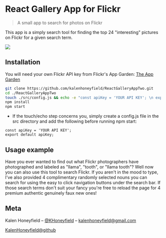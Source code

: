 # React Gallery App for Flickr
> A small app to search for photos on Flickr


This app is a simply search tool for finding the top 24 "interesting" pictures on Flickr for a given search term.

![](https://user-images.githubusercontent.com/53430036/83976263-ebb94500-a8c6-11ea-98b4-c55af94b2d7d.png)

## Installation

You will need your own Flickr API key from Flickr's App Garden: [The App Garden](https://www.flickr.com/services/apps/create/apply/)  

```sh
git clone https://github.com/kalenhoneyfield/ReactGalleryAppTwo.git
cd ./ReactGalleryAppTwo
touch ./src/config.js && echo -e "const apiKey = 'YOUR API KEY'; \n export default apiKey;"
npm install
npm start
```
- If the touch/echo step concerns you, simply create a config.js file in the src directory and add the following before running npm start:

```
const apiKey = 'YOUR API KEY';
export default apiKey;
```

## Usage example

Have you ever wanted to find out what Flickr photographers have photographed and labeled as "llama", "tooth", or "llama tooth"? Well now you can also use this tool to search Flickr. If you aren't in the mood to type, I've also provided 4 complimentary randomly selected nouns you can search for using the easy to click navigation buttons under the search bar. If those search terms don't suit your fancy you're free to reload the page for 4 premium authentic genuinely faux new ones! 



## Meta

Kalen Honeyfield – [@KHoneyfield](https://twitter.com/khoneyfield) – kalenhoneyfield@gmail.com

[KalenHoneyfield@github](https://github.com/kalenhoneyfield/)
